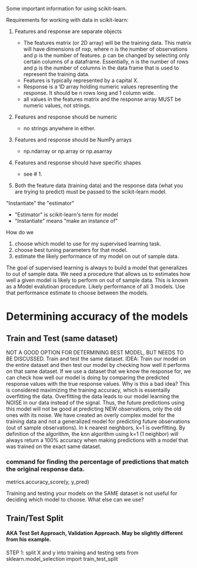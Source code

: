 Some important information for using scikit-learn.



Requirements for working with data in scikit-learn:

 
1. Features and response are separate objects
	- The features matrix (or 2D array) will be the training data. This matrix will have dimensions of nxp, where n is the number of observations and p is the number of features. p can be changed by selecting only certain columns of a dataframe. Essentially, n is the number of rows and p is the number of columns in the data frame that is used to represent the training data. 
	- Features is typically represented by a capital X. 
	- Response is a 1D array holding numeric values representing the response. It should be n rows long and 1 column wide. 
	- all values in the features matrix and the response array MUST be numeric values, not strings. 

2. Features and response should be numeric
	- no strings anywhere in either.
3. Features and response should be NumPy arrays
	- np.ndarray or np.array or np.asarray
4. Features and response should have specific shapes
	- see # 1.
5.  Both the feature data (training data) and the response data (what you are trying to predict) must be passed to the scikit-learn model.


"Instantiate" the "estimator"
- "Estimator" is scikit-learn's term for model
- "Instantiate" means "make an instance of"





How do we 
1. choose which model to use for my supervised learning task.
2. choose best tuning parameters for that model.
3. estimate the likely performance of my model on out of sample data.

The goal of supervised learning is always to build a model that generalizes to out of sample data. 
We need a procedure that allows us to estimates how well a given model is likely to perform on out of sample data. This is known as a Model evalutioan procedure. Likely performance of all 3 models. Use that performance estimate to choose between the models. 


# Determining accuracy of the models
## Train and Test (same dataset)
NOT A GOOD OPTION FOR DETERMINING BEST MODEL, BUT NEEDS TO BE DISCUSSED. 
Train and test the same dataset. 
IDEA: Train our model on the entire dataset and then test our model by checking how well it performs on that same dataset. If we use a dataset that we know the response for, we can check how well our model is doing by comparing the predicted response values with the true response values. 
Why is this a bad idea? 
This is considered maximizing the training accuracy, which is essentailly overfitting the data. Overfitting the data leads to our model learning the NOISE in our data instead of the signal. Thus, the future predictions using this model will not be good at predicting NEW observations, only the old ones with its noise. We have created an overly complex model for the training data and not a generalized model for predicting future observations (out of sample observations).
In k nearest neighbors, k=1 is overfitting. By definition of the algorithm, the knn algorithm using k=1 (1 neighbor) will always return a 100% accuracy when making predictions with a model that was trained on the exact same dataset. 

### command for finding the percentage of predictions that match the original response data.
metrics.accuracy_score(y, y_pred)


Training and testing your models on the SAME dataset is not useful for deciding which model to choose. What else can we use?
## Train/Test Split
#### AKA Test Set Approach, Validation Approach. May be slightly different from his example. 
STEP 1: split X and y into training and testing sets
from sklearn.model_selection import train_test_split




